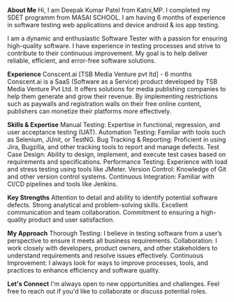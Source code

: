 **About Me**
Hi, I am Deepak Kumar Patel from Katni,MP. I completed my SDET programm from MASAI SCHOOL. I am having 6 months of experience in software testing web applications and device android & ios app testing.

I am a dynamic and enthusiastic Software Tester with a passion for ensuring high-quality software. I have experience in testing processes and strive to contribute to their continuous improvement. My goal is to help deliver reliable, efficient, and error-free software solutions.

**Experience**
Conscent.ai [TSB Media Venture pvt ltd]   - 6 months
Conscent.ai is a SaaS (Software as a Service) product developed by TSB Media Venture Pvt Ltd. It offers solutions for media publishing companies to help them generate and grow their revenue. By implementing restrictions such as paywalls and registration walls on their free online content, publishers can monetize their platforms more effectively.


**Skills & Expertise**
Manual Testing: Expertise in functional, regression, and user acceptance testing (UAT).
Automation Testing: Familiar with tools such as Selenium, JUnit, or TestNG.
Bug Tracking & Reporting: Proficient in using Jira, Bugzilla, and other tracking tools to report and manage defects.
Test Case Design: Ability to design, implement, and execute test cases based on requirements and specifications.
Performance Testing: Experience with load and stress testing using tools like JMeter.
Version Control: Knowledge of Git and other version control systems.
Continuous Integration: Familiar with CI/CD pipelines and tools like Jenkins.

**Key Strengths**
Attention to detail and ability to identify potential software defects.
Strong analytical and problem-solving skills.
Excellent communication and team collaboration.
Commitment to ensuring a high-quality product and user satisfaction.

**My Approach**
Thorough Testing: I believe in testing software from a user’s perspective to ensure it meets all business requirements.
Collaboration: I work closely with developers, product owners, and other stakeholders to understand requirements and resolve issues effectively.
Continuous Improvement: I always look for ways to improve processes, tools, and practices to enhance efficiency and software quality.


**Let's Connect**
I'm always open to new opportunities and challenges. Feel free to reach out if you'd like to collaborate or discuss potential roles.
